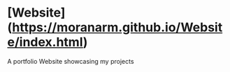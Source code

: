 # [Website] (https://moranarm.github.io/Website/index.html)
A portfolio Website showcasing my projects
